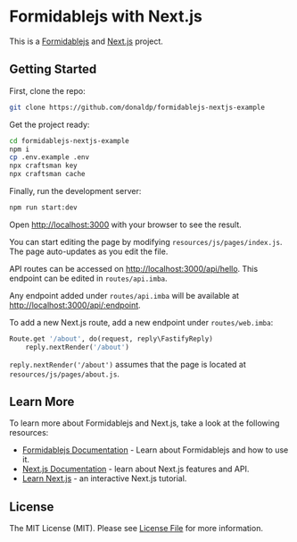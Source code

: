 # Formidablejs with Next.js

This is a [Formidablejs](https://formidablejs.org) and [Next.js](https://nextjs.org/) project.
## Getting Started

First, clone the repo:

```bash
git clone https://github.com/donaldp/formidablejs-nextjs-example
```

Get the project ready:

```bash
cd formidablejs-nextjs-example
npm i
cp .env.example .env
npx craftsman key
npx craftsman cache
```

Finally, run the development server:

```bash
npm run start:dev
```

Open [http://localhost:3000](http://localhost:3000) with your browser to see the result.

You can start editing the page by modifying `resources/js/pages/index.js`. The page auto-updates as you edit the file.

API routes can be accessed on [http://localhost:3000/api/hello](http://localhost:3000/api/hello). This endpoint can be edited in `routes/api.imba`.

Any endpoint added under `routes/api.imba` will be available at [http://localhost:3000/api/:endpoint](http://localhost:3000/api/:endpoint).

To add a new Next.js route, add a new endpoint under `routes/web.imba`:

```py
Route.get '/about', do(request, reply\FastifyReply)
	reply.nextRender('/about')
```

`reply.nextRender('/about')` assumes that the page is located at `resources/js/pages/about.js`.

## Learn More

To learn more about Formidablejs and Next.js, take a look at the following resources:

- [Formidablejs Documentation](https://formidablejs.org/docs) - Learn about Formidablejs and how to use it.
- [Next.js Documentation](https://nextjs.org/docs) - learn about Next.js features and API.
- [Learn Next.js](https://nextjs.org/learn) - an interactive Next.js tutorial.

## License

The MIT License (MIT). Please see [License File](LICENSE) for more information.

